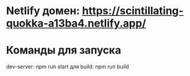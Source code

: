 # Netlify домен: https://scintillating-quokka-a13ba4.netlify.app/
# Команды для запуска

dev-server: npm run start
для build: npm run build
